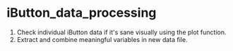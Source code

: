 # iButton_data_processing
1. Check individual iButton data if it's sane visually using the plot function.
2. Extract and combine meaningful variables in new data file.
